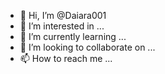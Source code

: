 - 👋 Hi, I’m @Daiara001
- 👀 I’m interested in ...
- 🌱 I’m currently learning ...
- 💞️ I’m looking to collaborate on ...
- 📫 How to reach me ...

<!---
Daiara001/Daiara001 is a ✨ special ✨ repository because its `README.md` (this file) appears on your GitHub profile.
You can click the Preview link to take a look at your changes.

--->
